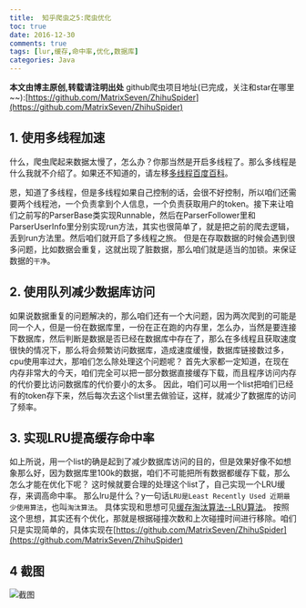 ```yaml
---
title:  知乎爬虫之5:爬虫优化
toc: true
date: 2016-12-30
comments: true
tags: [lur,缓存,命中率,优化,数据库]
categories: Java
---
```

**本文由博主原创,转载请注明出处**
github爬虫项目地址(已完成，关注和star在哪里~~):[https://github.com/MatrixSeven/ZhihuSpider](https://github.com/MatrixSeven/ZhihuSpider)
## 1. 使用多线程加速
什么，爬虫爬起来数据太慢了，怎么办？你那当然是开启多线程了。那么多线程是什么我就不介绍了。如果还不知道的，请左移[多线程百度百科](https://www.baidu.com/link?url=bYBoUxNy7FilgurFZceMLTrjfwcgxLGLmTyc68KsikpkbBggrWKr3wOxsO4852kQLDLzTu22UPzBvkRLdHwyLi9AaMi5L-ZZdxOAAGa4swnV0wJPPnEmGXIAGmGAlhDk&wd=&eqid=b0a536ff000620660000000358662f65)。
<!--more-->
恩，知道了多线程，但是多线程如果自己控制的话，会很不好控制，所以咱们还需要两个线程池，一个负责拿到个人信息，一个负责获取用户的token。接下来让咱们之前写的ParserBase类实现Runnable，然后在ParserFollower里和ParserUserInfo里分别实现run方法，其实也很简单了，就是把之前的爬去逻辑，丢到run方法里。然后咱们就开启了多线程之旅。
但是在存取数据的时候会遇到很多问题，比如数据会重复，这就出现了脏数据，那么咱们就是适当的加锁。来保证数据的`干净`。
## 2. 使用队列减少数据库访问
如果说数据重复的问题解决的，那么咱们还有一个大问题，因为两次爬到的可能是同一个人，但是一份在数据库里，一份在正在跑的内存里，怎么办，当然是要连接下数据库，然后判断是数据是否已经在数据库中存在了，那么在多线程且获取速度很快的情况下，那么将会频繁访问数据库，造成速度缓慢，数据库链接数过多，cpu使用率过大，那咱们怎么除处理这个问题呢？
首先大家都一定知道，在现在内存非常大的今天，咱们完全可以把一部分数据直接缓存下载，而且程序访问内存的代价要比访问数据库的代价要小的太多。
因此，咱们可以用一个list把咱们已经有的token存下来，然后每次去这个list里去做验证，这样，就减少了数据库的访问了频率。
## 3. 实现LRU提高缓存命中率
如上所说，用一个list的确是起到了减少数据库访问的目的，但是效果好像不如想象那么好，因为数据库里100k的数据，咱们不可能把所有数据都缓存下载，那么怎么才能在优化下呢？
这时候就要合理的处理这个list了，自己实现一个LRU缓存，来调高命中率。
那么lru是什么？y一句话`LRU是Least Recently Used 近期最少使用算法`，也叫`淘汰算法`。
具体实现和思想可见[缓存淘汰算法--LRU算法](http://flychao88.iteye.com/blog/1977653)。
按照这个思想，其实还有个优化，那就是根据碰撞次数和上次碰撞时间进行移除。咱们只是实现简单的，具体实现在[https://github.com/MatrixSeven/ZhihuSpider](https://github.com/MatrixSeven/ZhihuSpider)
## 4 截图
![截图](/images/posts/test_01.gif)